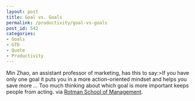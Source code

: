 ```yaml
---
layout: post
title: Goal vs. Goals
permalink: /productivity/goal-vs-goals
post_id: 542
categories:
- Goals
- GTD
- Quote
- Productivity
---
```


Min Zhao, an assistant professor of marketing, has this to say:>If you have only one goal it puts you in a more action-oriented mindset and helps you save more ... Too much thinking about which goal is more important keeps people from acting. via [Rotman School of Management](http://www.rotman.utoronto.ca/news/detail.asp?ID=615).
